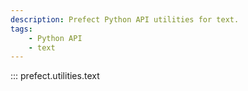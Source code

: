 ```yaml
---
description: Prefect Python API utilities for text.
tags:
    - Python API
    - text
---
```


::: prefect.utilities.text
